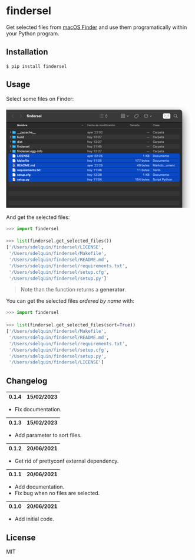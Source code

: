 # findersel

Get selected files from [macOS Finder](https://support.apple.com/HT201732) and use them programatically within your Python program.

## Installation

```console
$ pip install findersel
```

## Usage

Select some files on Finder:

![Finder screenshot](https://github.com/sdelquin/findersel/raw/main/finder-screenshot.png)

And get the selected files:

```python
>>> import findersel

>>> list(findersel.get_selected_files())
['/Users/sdelquin/findersel/LICENSE',
 '/Users/sdelquin/findersel/Makefile',
 '/Users/sdelquin/findersel/README.md',
 '/Users/sdelquin/findersel/requirements.txt',
 '/Users/sdelquin/findersel/setup.cfg',
 '/Users/sdelquin/findersel/setup.py']
```

> Note than the function returns a **generator**.

You can get the selected files _ordered by name_ with:

```python
>>> import findersel

>>> list(findersel.get_selected_files(sort=True))
['/Users/sdelquin/findersel/Makefile',
 '/Users/sdelquin/findersel/README.md',
 '/Users/sdelquin/findersel/requirements.txt',
 '/Users/sdelquin/findersel/setup.cfg',
 '/Users/sdelquin/findersel/setup.py',
 '/Users/sdelquin/findersel/LICENSE']
```

## Changelog

| 0.1.4 | 15/02/2023 |
| ----- | ---------- |

- Fix documentation.

| 0.1.3 | 15/02/2023 |
| ----- | ---------- |

- Add parameter to sort files.

| 0.1.2 | 20/06/2021 |
| ----- | ---------- |

- Get rid of prettyconf external dependency.

| 0.1.1 | 20/06/2021 |
| ----- | ---------- |

- Add documentation.
- Fix bug when no files are selected.

| 0.1.0 | 20/06/2021 |
| ----- | ---------- |

- Add initial code.

## License

MIT
